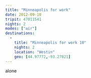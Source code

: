 ```yaml
---
title: "Minneapolis for work"
date: 2012-09-18
tripit: 47011541
nights: 2
modes: ["air"]
destinations:
  -
    title: "Minneapolis for work 10"
    nights: 2
    location: "Westin"
    geo: [44.97772,-93.27021]
---
```


alone
